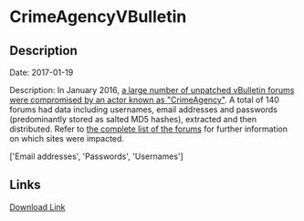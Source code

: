 # CrimeAgencyVBulletin

## Description

Date: 2017-01-19

Description:
In January 2016, <a href="http://news.softpedia.com/news/vbulletin-hack-exposes-820-000-accounts-from-126-forums-513416.shtml" target="_blank" rel="noopener">a large number of unpatched vBulletin forums were compromised by an actor known as &quot;CrimeAgency&quot;</a>. A total of 140 forums had data including usernames, email addresses and passwords (predominantly stored as salted MD5 hashes), extracted and then distributed. Refer to <a href="https://troyhunt.com/i-just-added-another-140-data-breaches-to-have-i-been-pwned" target="_blank" rel="noopener">the complete list of the forums</a> for further information on which sites were impacted.


['Email addresses', 'Passwords', 'Usernames']

## Links

[Download Link](https://link-to.net/1229997/69.4161167641818/dynamic/?r=aHR0cHM6Ly93d3cubWVkaWFmaXJlLmNvbS92aWV3L2tKTEtsMmdmWlN3NjlqQy8vZmlsZQ==)